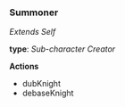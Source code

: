 ### Summoner
*Extends Self*

**type**: *Sub-character Creator*

**Actions**
- dubKnight
- debaseKnight